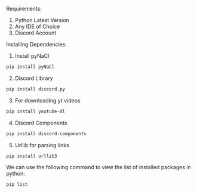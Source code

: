 Requirements:
1. Python Latest Version
2. Any IDE of Choice
3. Discord Account

Installing Dependencies:
1. Install pyNaCl
```bash
pip install pyNaCl
```
2. Discord Library
```bash
pip install discord.py
```

3. For downloading yt videos
```bash
pip install youtube-dl
```

4. Discord Components
```bash
pip install discord-components
```

5. Urllib for parsing links
```bash
pip install urllib3
```

We can use the following command to view the list of installed packages in python:
```bash
pip list
``` 